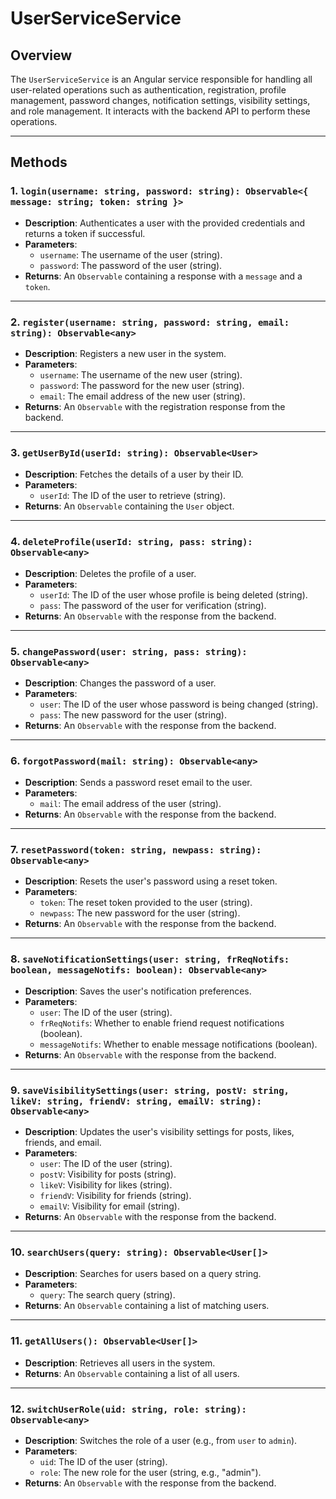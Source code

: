 # UserServiceService

## Overview
The `UserServiceService` is an Angular service responsible for handling all user-related operations such as authentication, registration, profile management, password changes, notification settings, visibility settings, and role management. It interacts with the backend API to perform these operations.

---

## Methods

### 1. `login(username: string, password: string): Observable<{ message: string; token: string }>`
- **Description**: Authenticates a user with the provided credentials and returns a token if successful.
- **Parameters**:
  - `username`: The username of the user (string).
  - `password`: The password of the user (string).
- **Returns**: An `Observable` containing a response with a `message` and a `token`.

---

### 2. `register(username: string, password: string, email: string): Observable<any>`
- **Description**: Registers a new user in the system.
- **Parameters**:
  - `username`: The username of the new user (string).
  - `password`: The password for the new user (string).
  - `email`: The email address of the new user (string).
- **Returns**: An `Observable` with the registration response from the backend.

---

### 3. `getUserById(userId: string): Observable<User>`
- **Description**: Fetches the details of a user by their ID.
- **Parameters**:
  - `userId`: The ID of the user to retrieve (string).
- **Returns**: An `Observable` containing the `User` object.

---

### 4. `deleteProfile(userId: string, pass: string): Observable<any>`
- **Description**: Deletes the profile of a user.
- **Parameters**:
  - `userId`: The ID of the user whose profile is being deleted (string).
  - `pass`: The password of the user for verification (string).
- **Returns**: An `Observable` with the response from the backend.

---

### 5. `changePassword(user: string, pass: string): Observable<any>`
- **Description**: Changes the password of a user.
- **Parameters**:
  - `user`: The ID of the user whose password is being changed (string).
  - `pass`: The new password for the user (string).
- **Returns**: An `Observable` with the response from the backend.

---

### 6. `forgotPassword(mail: string): Observable<any>`
- **Description**: Sends a password reset email to the user.
- **Parameters**:
  - `mail`: The email address of the user (string).
- **Returns**: An `Observable` with the response from the backend.

---

### 7. `resetPassword(token: string, newpass: string): Observable<any>`
- **Description**: Resets the user's password using a reset token.
- **Parameters**:
  - `token`: The reset token provided to the user (string).
  - `newpass`: The new password for the user (string).
- **Returns**: An `Observable` with the response from the backend.

---

### 8. `saveNotificationSettings(user: string, frReqNotifs: boolean, messageNotifs: boolean): Observable<any>`
- **Description**: Saves the user's notification preferences.
- **Parameters**:
  - `user`: The ID of the user (string).
  - `frReqNotifs`: Whether to enable friend request notifications (boolean).
  - `messageNotifs`: Whether to enable message notifications (boolean).
- **Returns**: An `Observable` with the response from the backend.

---

### 9. `saveVisibilitySettings(user: string, postV: string, likeV: string, friendV: string, emailV: string): Observable<any>`
- **Description**: Updates the user's visibility settings for posts, likes, friends, and email.
- **Parameters**:
  - `user`: The ID of the user (string).
  - `postV`: Visibility for posts (string).
  - `likeV`: Visibility for likes (string).
  - `friendV`: Visibility for friends (string).
  - `emailV`: Visibility for email (string).
- **Returns**: An `Observable` with the response from the backend.

---

### 10. `searchUsers(query: string): Observable<User[]>`
- **Description**: Searches for users based on a query string.
- **Parameters**:
  - `query`: The search query (string).
- **Returns**: An `Observable` containing a list of matching users.

---

### 11. `getAllUsers(): Observable<User[]>`
- **Description**: Retrieves all users in the system.
- **Returns**: An `Observable` containing a list of all users.

---

### 12. `switchUserRole(uid: string, role: string): Observable<any>`
- **Description**: Switches the role of a user (e.g., from `user` to `admin`).
- **Parameters**:
  - `uid`: The ID of the user (string).
  - `role`: The new role for the user (string, e.g., "admin").
- **Returns**: An `Observable` with the response from the backend.